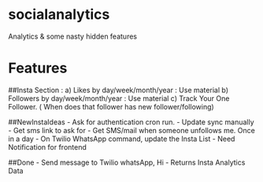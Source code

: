 # socialanalytics
Analytics &amp; some nasty hidden features

# Features

##Insta Section :
	a) Likes by day/week/month/year : Use material
    b) Followers by day/week/month/year : Use material
	c) Track Your One Follower. ( When does that follower has new follower/following)
	
##NewInstaIdeas
	- Ask for authentication cron run.
	- Update sync manually
	- Get sms link to ask for 
	- Get SMS/mail when someone unfollows me. Once in a day
    - On Twilio WhatsApp command, update the Insta List
    - Need Notification for frontend

##Done
    - Send message to Twilio whatsApp, Hi
    - Returns Insta Analytics Data
